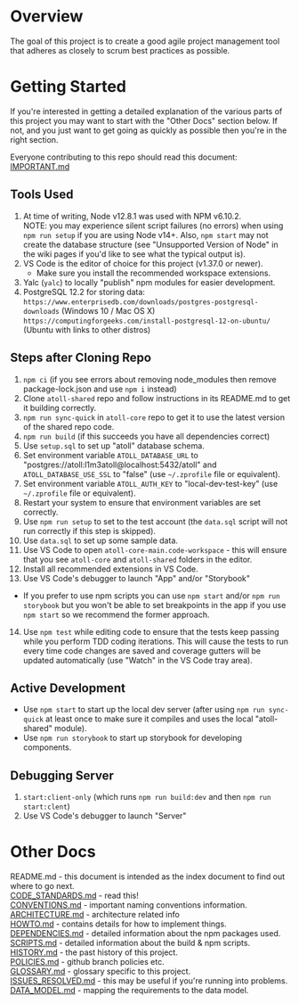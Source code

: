 Overview
========

The goal of this project is to create a good agile project management tool that adheres as
closely to scrum best practices as possible.

Getting Started
===============

If you're interested in getting a detailed explanation of the various parts of this project you may
want to start with the "Other Docs" section below.  If not, and you just want to get going as quickly
as possible then you're in the right section.

Everyone contributing to this repo should read this document: [IMPORTANT.md](docs/IMPORTANT.md)

Tools Used
----------

1. At time of writing, Node v12.8.1 was used with NPM v6.10.2.  
   NOTE: you may experience silent script failures (no errors) when using `npm run setup` if you are
     using Node v14+.  Also, `npm start` may not create the database structure (see "Unsupported Version of Node" in the wiki
     pages if you'd like to see what the typical output is).
2. VS Code is the editor of choice for this project (v1.37.0 or newer).
   - Make sure you install the recommended workspace extensions.
3. Yalc (`yalc`) to locally "publish" npm modules for easier development.
4. PostgreSQL 12.2 for storing data:
   `https://www.enterprisedb.com/downloads/postgres-postgresql-downloads` (Windows 10 / Mac OS X)
   `https://computingforgeeks.com/install-postgresql-12-on-ubuntu/` (Ubuntu with links to other distros)

Steps after Cloning Repo
------------------------

1. `npm ci` (if you see errors about removing node_modules then remove package-lock.json and use
   `npm i` instead)
2. Clone `atoll-shared` repo and follow instructions in its README.md to get it building correctly.
3. `npm run sync-quick` in `atoll-core` repo to get it to use the latest version of the shared repo code.
4. `npm run build` (if this succeeds you have all dependencies correct)
5. Use `setup.sql` to set up "atoll" database schema.
6. Set environment variable `ATOLL_DATABASE_URL` to "postgres://atoll:l1m3atoll@localhost:5432/atoll"
   and `ATOLL_DATABASE_USE_SSL` to "false" (use `~/.zprofile` file or equivalent).
7. Set environment variable `ATOLL_AUTH_KEY` to "local-dev-test-key"
   (use `~/.zprofile` file or equivalent).
8. Restart your system to ensure that environment variables are set correctly.
9. Use `npm run setup` to set to the test account (the `data.sql` script will not run correctly if this
   step is skipped).
10. Use `data.sql` to set up some sample data.
11. Use VS Code to open `atoll-core-main.code-workspace` - this will ensure that you see `atoll-core`
   and `atoll-shared` folders in the editor.
12. Install all recommended extensions in VS Code.
13. Use VS Code's debugger to launch "App" and/or "Storybook"
   - If you prefer to use npm scripts you can use `npm start` and/or `npm run storybook`
     but you won't be able to set breakpoints in the app if you use `npm start` so we
     recommend the former approach.
14. Use `npm test` while editing code to ensure that the tests keep passing while you
   perform TDD coding iterations.  This will cause the tests to run every time code
   changes are saved and coverage gutters will be updated automatically (use "Watch"
   in the VS Code tray area).

Active Development
------------------

- Use `npm start` to start up the local dev server (after using `npm run sync-quick` at least once to make sure it compiles and uses
  the local "atoll-shared" module).
- Use `npm run storybook` to start up storybook for developing components.

Debugging Server
----------------

1. `start:client-only` (which runs `npm run build:dev` and then `npm run start:clent`)
2. Use VS Code's debugger to launch "Server"

Other Docs
==========

README.md                                     - this document is intended as the index document to find
                                                out where to go next.  
[CODE_STANDARDS.md](docs/CODE_STANDARDS.md)   - read this!  
[CONVENTIONS.md](docs/CONVENTIONS.md)         - important naming conventions information.  
[ARCHITECTURE.md](docs/ARCHITECTURE.md)       - architecture related info  
[HOWTO.md](docs/HOWTO.md)                     - contains details for how to implement things.  
[DEPENDENCIES.md](docs/DEPENDENCIES.md)       - detailed information about the npm packages used.  
[SCRIPTS.md](docs/SCRIPTS.md)                 - detailed information about the build & npm scripts.  
[HISTORY.md](docs/HISTORY.md)                 - the past history of this project.  
[POLICIES.md](docs/POLICIES.md)               - github branch policies etc.  
[GLOSSARY.md](docs/GLOSSARY.md)               - glossary specific to this project.  
[ISSUES_RESOLVED.md](docs/ISSUES_RESOLVED.md) - this may be useful if you're running into problems.  
[DATA_MODEL.md](docs/dataModel/DATA_MODEL.md) - mapping the requirements to the data model.  

